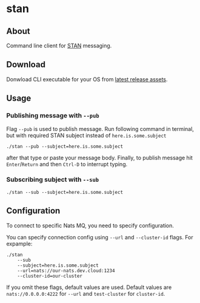 # stan

## About
Command line client for [STAN](https://docs.nats.io/legacy/stan/intro) messaging.

## Download
Donwload CLI executable for your OS from [latest release assets](https://github.com/electrofocus/stan/releases).

## Usage
### Publishing message with `--pub`
Flag `--pub` is used to publish message. Run following command in terminal, but with required STAN subject instead of `here.is.some.subject`
```
./stan --pub --subject=here.is.some.subject
```

after that type or paste your message body. Finally, to publish message hit `Enter`/`Return` and then `Ctrl-D` to interrupt typing.

### Subscribing subject with `--sub`
```
./stan --sub --subject=here.is.some.subject
```

## Configuration
To connect to specific Nats MQ, you need to specify configuration.

You can specify connection config using `--url` and `--cluster-id` flags. For expample:
```
./stan
    --sub
    --subject=here.is.some.subject
    --url=nats://our-nats.dev.cloud:1234
    --cluster-id=our-cluster
```
If you omit these flags, default values are used. Default values are `nats://0.0.0.0:4222` for `--url` and `test-cluster` for `cluster-id`.
